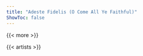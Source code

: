 ```yaml
---
title: "Adeste Fidelis (O Come All Ye Faithful)"
ShowToc: false
---
```


{{< more >}}

{{< artists >}}